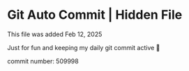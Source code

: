 # Git Auto Commit | Hidden File

This file was added Feb 12, 2025

Just for fun and keeping my daily git commit active 🤪

commit number: 509998
